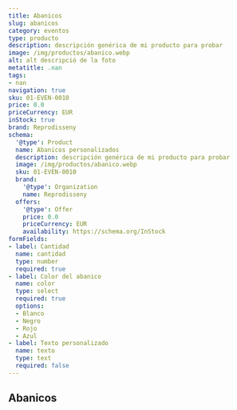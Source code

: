 ```yaml
---
title: Abanicos
slug: abanicos
category: eventos
type: producto
description: descripción genérica de mi producto para probar
image: /img/productos/abanico.webp
alt: alt descripció de la foto
metatitle: .nan
tags:
- nan
navigation: true
sku: 01-EVEN-0010
price: 0.0
priceCurrency: EUR
inStock: true
brand: Reprodisseny
schema:
  '@type': Product
  name: Abanicos personalizados
  description: descripción genérica de mi producto para probar
  image: /img/productos/abanico.webp
  sku: 01-EVEN-0010
  brand:
    '@type': Organization
    name: Reprodisseny
  offers:
    '@type': Offer
    price: 0.0
    priceCurrency: EUR
    availability: https://schema.org/InStock
formFields:
- label: Cantidad
  name: cantidad
  type: number
  required: true
- label: Color del abanico
  name: color
  type: select
  required: true
  options:
  - Blanco
  - Negro
  - Rojo
  - Azul
- label: Texto personalizado
  name: texto
  type: text
  required: false
---
```


## Abanicos

